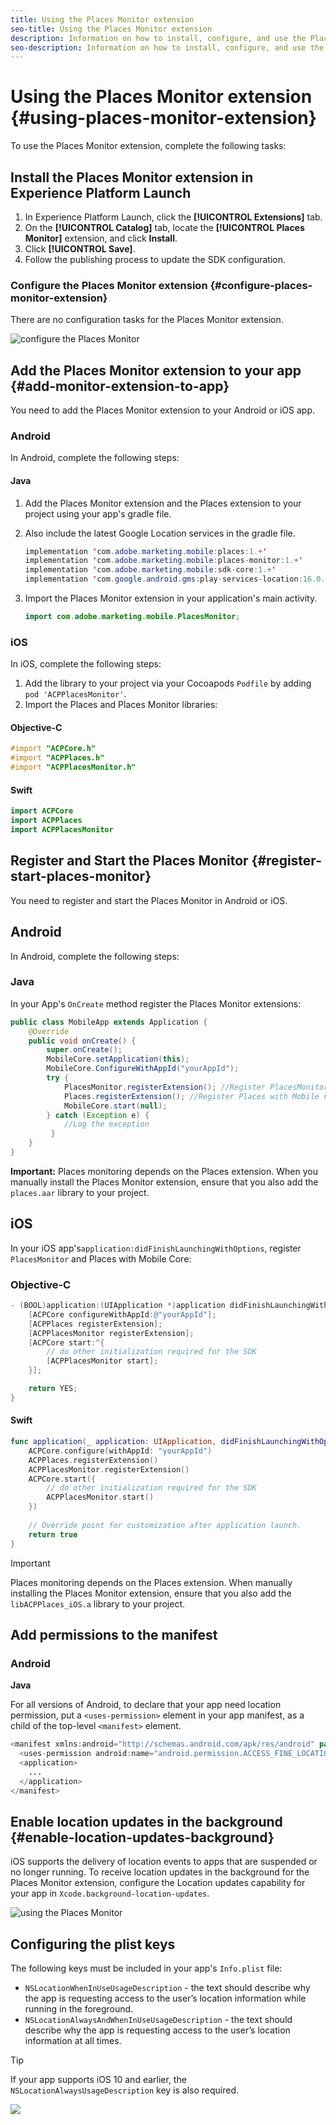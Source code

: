 ```yaml
---
title: Using the Places Monitor extension
seo-title: Using the Places Monitor extension
description: Information on how to install, configure, and use the Places Monitor extension.
seo-description: Information on how to install, configure, and use the Places Monitor extension. 
---
```


# Using the Places Monitor extension {#using-places-monitor-extension}

To use the Places Monitor extension, complete the following tasks:

## Install the Places Monitor extension in Experience Platform Launch

1. In Experience Platform Launch, click the **[!UICONTROL Extensions]** tab.
2. On the **[!UICONTROL Catalog]** tab, locate the **[!UICONTROL Places Monitor]** extension, and click **Install**.
3. Click **[!UICONTROL Save]**.
4. Follow the publishing process to update the SDK configuration.

### Configure the Places Monitor extension {#configure-places-monitor-extension}

There are no configuration tasks for the Places Monitor extension.

![configure the Places Monitor](/help/assets/configure_places_monitor.png)‌

## Add the Places Monitor extension to your app {#add-monitor-extension-to-app}

You need to add the Places Monitor extension to your Android or iOS app.

### Android

In Android, complete the following steps:

#### Java

1. Add the Places Monitor extension and the Places extension to your project using your app's gradle file.

2. Also include the latest Google Location services in the gradle file.

    ```java
    implementation 'com.adobe.marketing.mobile:places:1.+'
    implementation 'com.adobe.marketing.mobile:places-monitor:1.+'
    implementation 'com.adobe.marketing.mobile:sdk-core:1.+'
    implementation 'com.google.android.gms:play-services-location:16.0.0'
    ```  
 
3. Import the Places Monitor extension in your application's main activity.

    ```java
    import com.adobe.marketing.mobile.PlacesMonitor;
    ```

### iOS

In iOS, complete the following steps:

1. Add the library to your project via your Cocoapods `Podfile` by adding `pod 'ACPPlacesMonitor'`.
2. Import the Places and Places Monitor libraries:

#### Objective-C

```objectivec
#import "ACPCore.h"
#import "ACPPlaces.h"
#import "ACPPlacesMonitor.h"
```

#### Swift

```swift
import ACPCore
import ACPPlaces
import ACPPlacesMonitor
```


## Register and Start the Places Monitor {#register-start-places-monitor}

You need to register and start the Places Monitor in Android or iOS.

## Android

In Android, complete the following steps:

### Java

In your App's `OnCreate` method register the Places Monitor extensions:

```java
public class MobileApp extends Application {
    @Override
    public void onCreate() {
        super.onCreate();
        MobileCore.setApplication(this);
        MobileCore.ConfigureWithAppId("yourAppId");
        try {
            PlacesMonitor.registerExtension(); //Register PlacesMonitor with Mobile Core
            Places.registerExtension(); //Register Places with Mobile Core
            MobileCore.start(null);
        } catch (Exception e) {
            //Log the exception
         }
    }
}
```

**Important:** Places monitoring depends on the Places extension. When you manually install the Places Monitor extension, ensure that you also add the `places.aar` library to your project.

## iOS

In your iOS app's`application:didFinishLaunchingWithOptions`, register `PlacesMonitor` and Places with Mobile Core:

### Objective-C

```objectivec
- (BOOL)application:(UIApplication *)application didFinishLaunchingWithOptions:(NSDictionary*)launchOptions {
    [ACPCore configureWithAppId:@"yourAppId"];
    [ACPPlaces registerExtension];
    [ACPPlacesMonitor registerExtension];
    [ACPCore start:^{            
        // do other initialization required for the SDK
        [ACPPlacesMonitor start];
    }];

    return YES; 
}
```

#### Swift

```swift
func application(_ application: UIApplication, didFinishLaunchingWithOptions launchOptions: [UIApplication.LaunchOptionsKey: Any]?) -> Bool {
    ACPCore.configure(withAppId: "yourAppId")
    ACPPlaces.registerExtension()       
    ACPPlacesMonitor.registerExtension()
    ACPCore.start({
        // do other initialization required for the SDK
        ACPPlacesMonitor.start()
    })
    
    // Override point for customization after application launch.        
    return true
}
```

>[!IMPORTANT]
>
>Places monitoring depends on the Places extension. When manually installing the Places Monitor extension, ensure that you also add the `libACPPlaces_iOS.a` library to your project.


## Add permissions to the manifest

### Android

**Java**

For all versions of Android, to declare that your app need location permission, put a `<uses-permission>` element in your app manifest, as a child of the top-level `<manifest>` element.

```java
<manifest xmlns:android="http://schemas.android.com/apk/res/android" package="com.adobe.placesapp">
  <uses-permission android:name="android.permission.ACCESS_FINE_LOCATION" />
  <application>        
    ...    
  </application>
</manifest>
```


## Enable location updates in the background  {#enable-location-updates-background}

iOS supports the delivery of location events to apps that are suspended or no longer running. To receive location updates in the background for the Places Monitor extension, configure the Location updates capability for your app in `Xcode.background-location-updates`.

![using the Places Monitor](/help/assets/using-the-places-monitor_1.png)

## Configuring the plist keys  

The following keys must be included in your app's `Info.plist` file:

* `NSLocationWhenInUseUsageDescription` - the text should describe why the app is requesting access to the user’s location information while running in the foreground.
* `NSLocationAlwaysAndWhenInUseUsageDescription` - the text should describe why the app is requesting access to the user’s location information at all times.

>[!TIP]
>
>If your app supports iOS 10 and earlier, the `NSLocationAlwaysUsageDescription` key is also required.

![](/help/assets/using-the-places-monitor_2.png)

